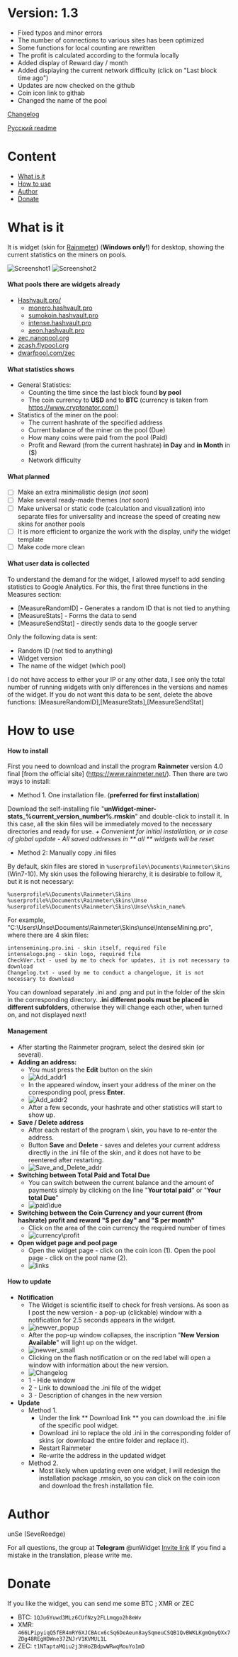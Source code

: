# Version: 1.3
- Fixed typos and minor errors
- The number of connections to various sites has been optimized
- Some functions for local counting are rewritten
- The profit is calculated according to the formula locally
- Added display of Reward day / month
- Added displaying the current network difficulty (click on "Last block time ago")
- Updates are now checked on the github
- Coin icon link to githab
- Changed the name of the pool

[Changelog](https://github.com/Unse/unWidget-miner-stats/blob/master/Changelog.md)

[Русский readme](https://github.com/Unse/unWidget-miner-stats/blob/master/README_RUS.md)
# Content
- [What is it](#what-is-it)
- [How to use](#how-to-use)
- [Author](#author)
- [Donate](#donate)
# What is it
It is widget (skin for [Rainmeter](https://www.rainmeter.net/)) (**Windows only!**) for desktop, showing the current statistics on the miners on pools.

![Screenshot1](https://raw.githubusercontent.com/Unse/unWidget-miner-stats/master/ScreenShots/bgsolid-0-bgblack.png)
![Screenshot2](https://raw.githubusercontent.com/Unse/unWidget-miner-stats/master/ScreenShots/bgsolid-100-bgwhite.png)

#### What pools there are widgets already

* [Hashvault.pro/](https://www.hashvault.pro/)
  - [monero.hashvault.pro](https://monero.hashvault.pro)
  - [sumokoin.hashvault.pro](https://sumokoin.hashvault.pro)
  - [intense.hashvault.pro](https://intense.hashvault.pro)
  - [aeon.hashvault.pro](https://aeon.hashvault.pro)
* [zec.nanopool.org](https://zec.nanopool.org/)
* [zcash.flypool.org](https://zcash.flypool.org/)
* [dwarfpool.com/zec](http://dwarfpool.com/zec/)

#### What statistics shows

- General Statistics:
   - Counting the time since the last block found **by pool**
   - The coin currency to **USD** and to **BTC** (currency is taken from https://www.cryptonator.com/)
- Statistics of the miner on the pool:
   - The current hashrate of the specified address
   - Current balance of the miner on the pool (Due)
   - How many coins were paid from the pool (Paid)
   - Profit and Reward (from the current hashrate) **in Day** and **in Month** in ($)
   - Network difficulty

#### What planned

- [ ] Make an extra minimalistic design (_not soon_)
- [ ] Make several ready-made themes (_not_ soon)
- [ ] Make universal or static code (calculation and visualization) into separate files for universality and increase the speed of creating new skins for another pools
- [ ] It is more efficient to organize the work with the display, unify the widget template
- [ ] Make code more clean
 
#### What user data is collected

To understand the demand for the widget, I allowed myself to add sending statistics to Google Analytics.
For this, the first three functions in the Measures section:
- \[MeasureRandomID\] - Generates a random ID that is not tied to anything
- \[MeasureStats\] - Forms the data to send
- \[MeasureSendStat\] - directly sends data to the google server

Only the following data is sent:
- Random ID (not tied to anything)
- Widget version
- The name of the widget (which pool)

I do not have access to either your IP or any other data, I see only the total number of running widgets with only differences in the versions and names of the widget.
If you do not want this data to be sent, delete the above functions: \[MeasureRandomID\],\[MeasureStats\],\[MeasureSendStat\]

# How to use

#### How to install
First you need to download and install the program **Rainmeter** version 4.0 final [from the official site] (https://www.rainmeter.net/).
Then there are two ways to install:
- Method 1. One installation file. (**preferred for first installation**)

Download the self-installing file "**unWidget-miner-stats_%current_version_number%.rmskin**" and double-click to install it. In this case, all the skin files will be immediately moved to the necessary directories and ready for use.
_\+ Convenient for initial installation, or in case of global update_
_\- All saved addresses in ** all ** widgets will be reset_
- Method 2: Manually copy .ini files

By default, skin files are stored in `%userprofile%\Documents\Rainmeter\Skins` (Win7-10). My skin uses the following hierarchy, it is desirable to follow it, but it is not necessary:
```
%userprofile%\Documents\Rainmeter\Skins
%userprofile%\Documents\Rainmeter\Skins\Unse
%userprofile%\Documents\Rainmeter\Skins\Unse\%skin_name%
```
For example, "C:\Users\Unse\Documents\Rainmeter\Skins\unse\IntenseMining.pro\", where there are 4 skin files:
```
intensemining.pro.ini - skin itself, required file
intenselogo.png - skin logo, required file
CheckVer.txt - used by me to check for updates, it is not necessary to download
Changelog.txt - used by me to conduct a changelogue, it is not necessary to download
```
You can download separately .ini and .png and put in the folder of the skin in the corresponding directory.
**.ini different pools must be placed in different subfolders**, otherwise they will change each other, when turned on, and not displayed next!

#### Management
- After starting the Rainmeter program, select the desired skin (or several).
- **Adding an address:**
  - You must press the **Edit** button on the skin
  - ![Add_addr1](https://raw.githubusercontent.com/Unse/unWidget-miner-stats/master/ScreenShots/add_addr1.png)
  - In the appeared window, insert your address of the miner on the corresponding pool, press **Enter**.
  - ![Add_addr2](https://raw.githubusercontent.com/Unse/unWidget-miner-stats/master/ScreenShots/add_addr2.png)
  - After a few seconds, your hashrate and other statistics will start to show up.
- **Save / Delete address**
  - After each restart of the program \ skin, you have to re-enter the address.
  - Button **Save** and **Delete** - saves and deletes your current address directly in the .ini file of the skin, and it does not have to be reentered after restarting.
  - ![Save_and_Delete_addr](https://raw.githubusercontent.com/Unse/unWidget-miner-stats/master/ScreenShots/save_del_addr.png)
- **Switching between Total Paid and Total Due**
  - You can switch between the current balance and the amount of payments simply by clicking on the line "**Your total paid**" or "**Your total Due**"
  - ![paid\due](https://raw.githubusercontent.com/Unse/unWidget-miner-stats/master/ScreenShots/paid_due.png)
- **Switching between the Coin Currency and your current (from hashrate) profit and reward "$ per day" and "$ per month"**
  - Click on the area of the coin currency the required number of times
  - ![currency\profit](https://raw.githubusercontent.com/Unse/unWidget-miner-stats/master/ScreenShots/currency_profit.png)
- **Open widget page and pool page**
  - Open the widget page - click on the coin icon (1). Open the pool page - click on the pool name (2).
  - ![links](https://raw.githubusercontent.com/Unse/unWidget-miner-stats/master/ScreenShots/links.png)

#### How to update
- **Notification**
  - The Widget is scientific itself to check for fresh versions. As soon as I post the new version - a pop-up (clickable) window with a notification for 2.5 seconds appears in the widget.
  - ![newver_popup](https://raw.githubusercontent.com/Unse/unWidget-miner-stats/master/ScreenShots/newver_popup.png)
  - After the pop-up window collapses, the inscription "**New Version Available**" will light up on the widget.
  - ![newver_small](https://raw.githubusercontent.com/Unse/unWidget-miner-stats/master/ScreenShots/newver_small.png)
  - Clicking on the flash notification or on the red label will open a window with information about the new version.
  - ![Changelog](https://raw.githubusercontent.com/Unse/unWidget-miner-stats/master/ScreenShots/changelog.png)
  - 1 - Hide window
  - 2 - Link to download the .ini file of the widget
  - 3 - Description of changes in the new version
- **Update**
  - Method 1.
    - Under the link ** Download link ** you can download the .ini file of the specific pool widget.
    - Download .ini to replace the old .ini in the corresponding folder of skins (or download the entire folder and replace it).
    - Restart Rainmeter
    - Re-write the address in the updated widget
  - Method 2.
    - Most likely when updating even one widget, I will redesign the installation package .rmskin, so you can click on the coin icon and download the fresh installation file.
# Author
unSe (SeveReedge)

For all questions, the group at **Telegram** @unWidget [Invite link](https://t.me/unWidget)
If you find a mistake in the translation, please write me.

# Donate
If you like the widget, you can send me some BTC ; XMR or ZEC 
- BTC: `1QJu6Yuwd3MLz6CUfNzy2FLLmqgo2h8eWv`
- XMR: `466LPipyiqQ5fER4mRY6XJCBAcx6cSq6DeAeun8aySqmeuCSQB1QvBWKLKgmQmyQXx7ZDg48REgHDWne37ZNJrV1KVMUL1L`
- ZEC: `t1NTaptaMQiu2j3hHoZBdpwWRwqMouYo1mD`

